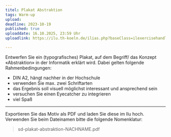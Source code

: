 ```yaml
---
titel: Plakat Abstraktion
tags: Warm-up
upload: 
deadline: 2023-10-19
published: true
uploaddate: 16.10.2025, 23:59 Uhr
uploadlink: https://ilu.th-koeln.de/ilias.php?baseClass=ilexercisehandlergui&cmdNode=cw:nq&cmdClass=ilObjExerciseGUI&cmd=showOverview&ref_id=679316&ass_id=23812&from_overview=1

---
```


Entwerfen Sie ein (typografisches) Plakat, auf dem Begriff/ das Konzept «Abstraktion» in der Informatik erklärt wird. Dabei gelten folgende Rahmenbedingungen:

- DIN A2, hängt nachher in der Hochschule
- verwenden Sie max. zwei Schriftarten
- das Ergebnis soll visuell möglichst interessant und ansprechend sein
- versuchen Sie einen Eyecatcher zu integrieren
- viel Spaß

---

Exportieren Sie das Motiv als PDF und laden Sie diese im Ilu hoch. Verwenden Sie beim Dateinamen bitte die folgende Nomenklatur:

> sd-plakat-abstraktion-NACHNAME.pdf
